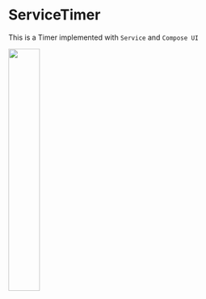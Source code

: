 # ServiceTimer
This is a Timer implemented with `Service` and `Compose UI`

<img src="https://github.com/kash-yang/ServiceTimer/assets/97106669/935be8cd-7c4a-4265-a74d-1ebcd9779743" width="35%" height="35%"/>
